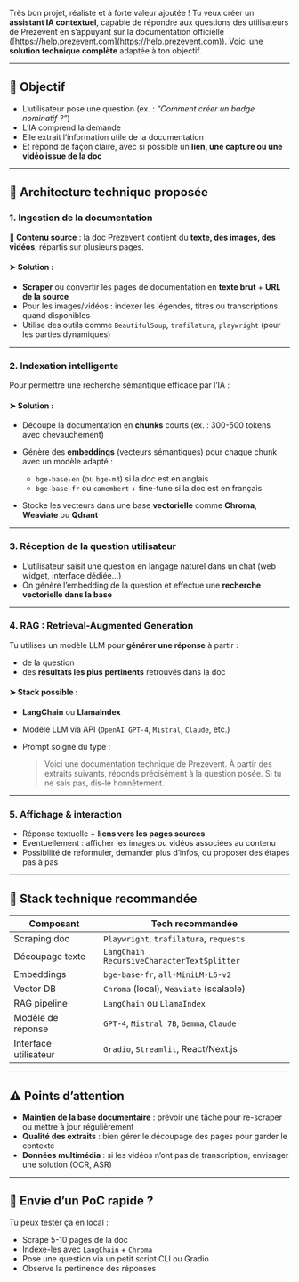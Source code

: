 Très bon projet, réaliste et à forte valeur ajoutée ! Tu veux créer un **assistant IA contextuel**, capable de répondre aux questions des utilisateurs de Prezevent en s’appuyant sur la documentation officielle ([https://help.prezevent.com](https://help.prezevent.com)). Voici une **solution technique complète** adaptée à ton objectif.

---

## 🎯 Objectif

* L’utilisateur pose une question (ex. : *“Comment créer un badge nominatif ?”*)
* L’IA comprend la demande
* Elle extrait l’information utile de la documentation
* Et répond de façon claire, avec si possible un **lien, une capture ou une vidéo issue de la doc**

---

## 🧱 Architecture technique proposée

### 1. **Ingestion de la documentation**

**📄 Contenu source** : la doc Prezevent contient du **texte, des images, des vidéos**, répartis sur plusieurs pages.

#### ➤ Solution :

* **Scraper** ou convertir les pages de documentation en **texte brut** + **URL de la source**
* Pour les images/vidéos : indexer les légendes, titres ou transcriptions quand disponibles
* Utilise des outils comme `BeautifulSoup`, `trafilatura`, `playwright` (pour les parties dynamiques)

---

### 2. **Indexation intelligente**

Pour permettre une recherche sémantique efficace par l’IA :

#### ➤ Solution :

* Découpe la documentation en **chunks** courts (ex. : 300-500 tokens avec chevauchement)
* Génère des **embeddings** (vecteurs sémantiques) pour chaque chunk avec un modèle adapté :

  * `bge-base-en` (ou `bge-m3`) si la doc est en anglais
  * `bge-base-fr` ou `camembert` + fine-tune si la doc est en français
* Stocke les vecteurs dans une base **vectorielle** comme **Chroma**, **Weaviate** ou **Qdrant**

---

### 3. **Réception de la question utilisateur**

* L’utilisateur saisit une question en langage naturel dans un chat (web widget, interface dédiée...)
* On génère l’embedding de la question et effectue une **recherche vectorielle dans la base**

---

### 4. **RAG : Retrieval-Augmented Generation**

Tu utilises un modèle LLM pour **générer une réponse** à partir :

* de la question
* des **résultats les plus pertinents** retrouvés dans la doc

#### ➤ Stack possible :

* **LangChain** ou **LlamaIndex**
* Modèle LLM via API (`OpenAI GPT-4`, `Mistral`, `Claude`, etc.)
* Prompt soigné du type :

  > Voici une documentation technique de Prezevent. À partir des extraits suivants, réponds précisément à la question posée. Si tu ne sais pas, dis-le honnêtement.

---

### 5. **Affichage & interaction**

* Réponse textuelle + **liens vers les pages sources**
* Eventuellement : afficher les images ou vidéos associées au contenu
* Possibilité de reformuler, demander plus d’infos, ou proposer des étapes pas à pas

---

## 🔧 Stack technique recommandée

| Composant             | Tech recommandée                           |
| --------------------- | ------------------------------------------ |
| Scraping doc          | `Playwright`, `trafilatura`, `requests`    |
| Découpage texte       | `LangChain RecursiveCharacterTextSplitter` |
| Embeddings            | `bge-base-fr`, `all-MiniLM-L6-v2`          |
| Vector DB             | `Chroma` (local), `Weaviate` (scalable)    |
| RAG pipeline          | `LangChain` ou `LlamaIndex`                |
| Modèle de réponse     | `GPT-4`, `Mistral 7B`, `Gemma`, `Claude`   |
| Interface utilisateur | `Gradio`, `Streamlit`, React/Next.js       |

---

## ⚠️ Points d’attention

* **Maintien de la base documentaire** : prévoir une tâche pour re-scraper ou mettre à jour régulièrement
* **Qualité des extraits** : bien gérer le découpage des pages pour garder le contexte
* **Données multimédia** : si les vidéos n’ont pas de transcription, envisager une solution (OCR, ASR)

---

## 🧪 Envie d’un PoC rapide ?

Tu peux tester ça en local :

* Scrape 5-10 pages de la doc
* Indexe-les avec `LangChain` + `Chroma`
* Pose une question via un petit script CLI ou Gradio
* Observe la pertinence des réponses
